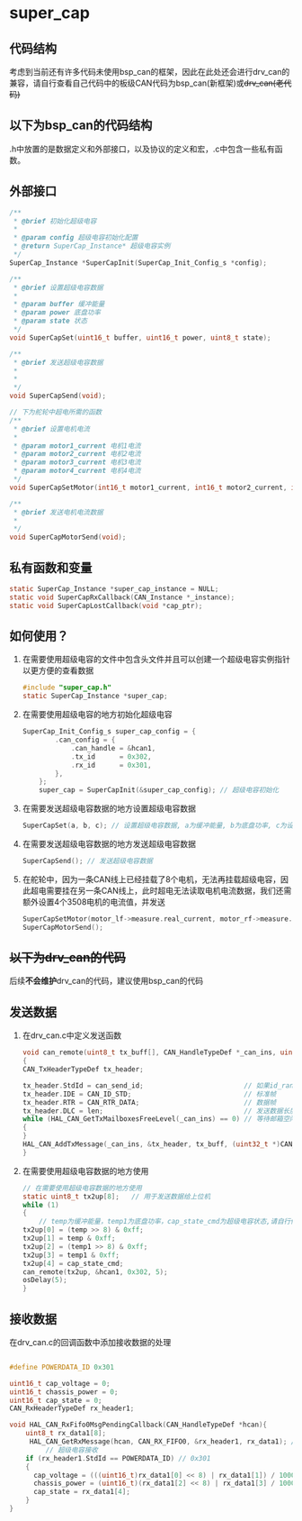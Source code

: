<!-- 
 * @file super_cap.h
 * @author Bi KaiXiang (wexhi@qq.com)
 * @brief
 * @version 0.3
 * @date 2024-08-30
 *
 * @copyright Copyright (c) 2024
 *
 -->

# super_cap  

## 代码结构

考虑到当前还有许多代码未使用bsp_can的框架，因此在此处还会进行drv_can的兼容，请自行查看自己代码中的板级CAN代码为bsp_can(新框架)或~~drv_can(老代码)~~

## 以下为bsp_can的代码结构

.h中放置的是数据定义和外部接口，以及协议的定义和宏，.c中包含一些私有函数。

## 外部接口

``` c
/**
 * @brief 初始化超级电容
 *
 * @param config 超级电容初始化配置
 * @return SuperCap_Instance* 超级电容实例
 */
SuperCap_Instance *SuperCapInit(SuperCap_Init_Config_s *config);

/**
 * @brief 设置超级电容数据
 *
 * @param buffer 缓冲能量
 * @param power 底盘功率
 * @param state 状态
 */
void SuperCapSet(uint16_t buffer, uint16_t power, uint8_t state);

/**
 * @brief 发送超级电容数据
 *
 *
 */
void SuperCapSend(void);

// 下为舵轮中超电所需的函数
/**
 * @brief 设置电机电流
 *
 * @param motor1_current 电机1电流
 * @param motor2_current 电机2电流
 * @param motor3_current 电机3电流
 * @param motor4_current 电机4电流
 */
void SuperCapSetMotor(int16_t motor1_current, int16_t motor2_current, int16_t motor3_current, int16_t motor4_current);

/**
 * @brief 发送电机电流数据
 *
 */
void SuperCapMotorSend(void);
```

## 私有函数和变量

``` c
static SuperCap_Instance *super_cap_instance = NULL;
static void SuperCapRxCallback(CAN_Instance *_instance);
static void SuperCapLostCallback(void *cap_ptr);
```

## 如何使用？

1. 在需要使用超级电容的文件中包含头文件并且可以创建一个超级电容实例指针以更方便的查看数据

    ``` c
    #include "super_cap.h"
    static SuperCap_Instance *super_cap;                                 // 超级电容实例

    ```

2. 在需要使用超级电容的地方初始化超级电容

    ``` c
    SuperCap_Init_Config_s super_cap_config = {
            .can_config = {
                .can_handle = &hcan1,
                .tx_id      = 0x302,
                .rx_id      = 0x301,
            },
        };
        super_cap = SuperCapInit(&super_cap_config); // 超级电容初始化
    ```

3. 在需要发送超级电容数据的地方设置超级电容数据

    ``` c
    SuperCapSet(a, b, c); // 设置超级电容数据, a为缓冲能量, b为底盘功率, c为设置超级电容状态
    ```

4. 在需要发送超级电容数据的地方发送超级电容数据

    ``` c
    SuperCapSend(); // 发送超级电容数据
    ```

5. 在舵轮中，因为一条CAN线上已经挂载了8个电机，无法再挂载超级电容，因此超电需要挂在另一条CAN线上，此时超电无法读取电机电流数据，我们还需额外设置4个3508电机的电流值，并发送

    ``` c
    SuperCapSetMotor(motor_lf->measure.real_current, motor_rf->measure.real_current, motor_lb->measure.real_current, motor_rb->measure.real_current);
    SuperCapMotorSend();
    ```

## ~~以下为drv_can的代码~~

后续**不会维护**drv_can的代码，建议使用bsp_can的代码

## 发送数据

1. 在drv_can.c中定义发送函数

    ``` c
    void can_remote(uint8_t tx_buff[], CAN_HandleTypeDef *_can_ins, uint32_t can_send_id, uint32_t len) // 调用can来发送遥控器数据
    {
    CAN_TxHeaderTypeDef tx_header;

    tx_header.StdId = can_send_id;                         // 如果id_range==0则等于0x1ff,id_range==1则等于0x2ff（ID号）
    tx_header.IDE = CAN_ID_STD;                            // 标准帧
    tx_header.RTR = CAN_RTR_DATA;                          // 数据帧
    tx_header.DLC = len;                                   // 发送数据长度（字节）
    while (HAL_CAN_GetTxMailboxesFreeLevel(_can_ins) == 0) // 等待邮箱空闲
    {
    }
    HAL_CAN_AddTxMessage(_can_ins, &tx_header, tx_buff, (uint32_t *)CAN_TX_MAILBOX0);
    }
    ```

2. 在需要使用超级电容数据的地方使用

    ``` c
    // 在需要使用超级电容数据的地方使用
    static uint8_t tx2up[8];   // 用于发送数据给上位机
    while (1)
    {
        // temp为缓冲能量，temp1为底盘功率，cap_state_cmd为超级电容状态,请自行修改
    tx2up[0] = (temp >> 8) & 0xff;
    tx2up[1] = temp & 0xff;
    tx2up[2] = (temp1 >> 8) & 0xff;
    tx2up[3] = temp1 & 0xff;
    tx2up[4] = cap_state_cmd;
    can_remote(tx2up, &hcan1, 0x302, 5);
    osDelay(5);
    }
    ```

## 接收数据

在drv_can.c的回调函数中添加接收数据的处理

``` c

#define POWERDATA_ID 0x301

uint16_t cap_voltage = 0;
uint16_t chassis_power = 0;
uint16_t cap_state = 0;
CAN_RxHeaderTypeDef rx_header1;

void HAL_CAN_RxFifo0MsgPendingCallback(CAN_HandleTypeDef *hcan){
    uint8_t rx_data1[8];
     HAL_CAN_GetRxMessage(hcan, CAN_RX_FIFO0, &rx_header1, rx_data1); // receive can2 data
         // 超级电容接收
    if (rx_header1.StdId == POWERDATA_ID) // 0x301
    {
      cap_voltage = (((uint16_t)rx_data1[0] << 8) | rx_data1[1]) / 1000;
      chassis_power = (uint16_t)(rx_data1[2] << 8) | rx_data1[3] / 1000;
      cap_state = rx_data1[4];
    }
}
```
